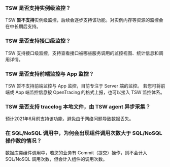 ### TSW 是否支持实例级监控？			
TSW **暂不支持**实例级监控，后续会逐步支持该功能。对实例内存等资源的监控会在中长期后支持。

### TSW 是否支持接口级监控？			
TSW 支持接口级监控，支持查看接口被哪些服务调用的监控视图、统计信息和调用详情。

### TSW 是否支持前端监控与 App 监控？		
TSW 暂不支持前端监控与 App 监控，目前专注于 Server 端的监控。
若您可将前端或 App 端监控信息按 OpenTracing 的格式上报，也可以接入 TSW 监控体系。


### TSW 是否支持 tracelog 本地文件，由 TSW agent 异步采集？			
预计2021年6月前支持该功能，避免由于网络问题导致数据丢失。


### 在 SQL/NoSQL 调用中，为何会出现组件调用次数大于 SQL/NoSQL 操作数的情况？
数据库类组件调用中，若您的业务有 Commit（提交）操作，则不会计入 SQL/NoSQL 调用次数，但会计入组件的调用次数。
